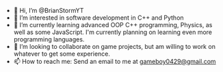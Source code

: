 - 👋 Hi, I’m @BrianStormYT
- 👀 I’m interested in software development in C++ and Python
- 🌱 I’m currently learning advanced OOP C++ programming, Physics, as well as some JavaScript. I'm currently planning on learning even more programming languages.
- 💞️ I’m looking to collaborate on game projects, but am willing to work on whatever to get some experience.
- 📫 How to reach me: Send an email to me at gameboy0429@gmail.com

<!---
BrianStormYT/BrianStormYT is a ✨ special ✨ repository because its `README.md` (this file) appears on your GitHub profile.
You can click the Preview link to take a look at your changes.
--->
